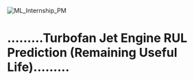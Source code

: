 
![ML_Internship_PM](https://github.com/user-attachments/assets/76d53b9a-3fb6-4e55-81fd-a8dcb5492352)

# .........Turbofan Jet Engine RUL Prediction (Remaining Useful Life).........


